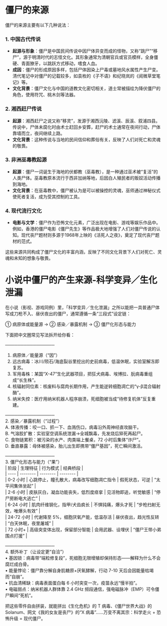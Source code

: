 # 僵尸的来源

僵尸的来源主要有以下几种说法：

### 1. **中国古代传说**
- **起源与形象**：僵尸是中国民间传说中因尸体异变而成的怪物，又称“跳尸”“移尸”，源于明清时代的志怪文化。其形象通常为清朝官兵或官员模样，全身僵硬、青面獠牙，以跳跃方式移动，嗜食人血。
- **成因**：僵尸的形成原因多样，包括尸体因染上尸毒或墓地风水属性产生尸变。清代笔记中对僵尸的记载较多，如袁枚的《子不语》和纪晓岚的《阅微草堂笔记》等。
- **文化背景**：僵尸文化与中国的道教文化密切相关，道士常被描绘为降伏僵尸的角色，使用符咒、桃木剑等法器。

### 2. **湘西赶尸传说**
- **起源**：湘西赶尸之说又称“移灵”，发源于湘西沅陵、滤溪、辰溪、叙浦四县。传说中，尸体未腐化时由术士赶回乡安葬，赶尸的术士通常在夜间行动，尸体靠墙而立，夜间继续上路。
- **文化背景**：这种传说与当地的民间信仰和葬俗有关，反映了人们对死亡和灵魂的敬畏。

### 3. **非洲巫毒教起源**
- **起源**：僵尸一词诞生于海地的伏都教（巫毒教），是一种通过巫术被“复活”的人类尸体。巫毒教原本流行于西非加纳等地，后因白人殖民者的贩奴活动传播到海地。
- **文化背景**：在巫毒教中，僵尸被认为是可以被操控的灵魂，巫师通过神秘仪式使死者复活，成为受其控制的工具。

### 4. **现代流行文化**
- **电影与文学**：僵尸作为恐怖文化元素，广泛出现在电影、游戏等娱乐作品中。例如，香港的僵尸电影《僵尸先生》等作品极大地增强了人们对僵尸传说的认知。现代丧尸题材则多源于1968年上映的《活死人之夜》，奠定了现代丧尸题材的范式。

这些来源共同构成了僵尸文化的丰富内涵，反映了不同文化背景下人们对死亡、灵魂和未知的想象与敬畏。

# 小说中僵尸的产生来源-科学变异／生化泄漏 




在小说（影视、游戏同例）里，「科学变异／生化泄漏」之所以能把一具普通尸体写成刀枪不入、昼伏夜出的僵尸，通常遵循一条“三段式”设定链：  

① 病原体或能量源 → 
② 感染／暴露机制 → 
③ 僵尸化形态与能力  

下面把中文圈常见写法拆开给你看：

────────────────  
1. 病原体／能量源（“因”）  
1. 远古病毒：冰川/陨石/海底裂谷里挖出的史前病毒，低温休眠，实验室解冻即复苏。  
2. 军用毒株：某国“X-47”生化武器项目，把狂犬病毒、埃博拉、朊病毒重组成“长生株”。  
3. 核辐射同位素：核废料与腐肉长期作用，产生能逆转细胞凋亡的“γ-β混合辐射酶”。  
4. 纳米失控：医疗用纳米机器人程序崩溃，死细胞被当成“待修复机体”反复重建。  

────────────────  
2. 感染／暴露机制（“过程”）  
A. 体液传播：咬一口、抓一下、血溅伤口，病毒沿外周神经直攻脑干。  
B. 气溶胶扩散：实验室空调系统泄漏→全城飘毒，先发烧后猝死再起尸。  
C. 食物链累积：被污染的水产、肉类端上餐桌，72 小时后集体“诈尸”。  
D. 垂直暴露：母体被感染，胎儿出生即携带“僵尸基因”，死亡瞬间激活。  

────────────────  
3. 僵尸化形态与能力（“果”）  
| 阶段 | 生理特征 | 行为模式 | 经典桥段 |  
| ---- | -------- | -------- | -------- |  
| 0-2 小时 | 心跳停止，瞳孔散大，病毒改写细胞凋亡指令 | 假死状态，可逆 | “太平间集体坐起” |  
| 2-6 小时 | 皮肤灰白，凝血功能丧失，低烈度痉挛 | 见活物即追，听觉敏感 | “停尸房断电大逃亡” |  
| 6-24 小时 | 肌肉纤维钢化，指甲/犬齿疯长 | 不惧钝痛，爆头才死 | “步枪扫射无效，唯爆头有效” |  
| 24-72 小时 | 代谢降至 5%，细胞厌氧产能，低温存活 | 昼伏夜出，趋光性反转 | “白天休眠，夜里屠城” |  
| 72 小时+ | 高级突变体出现，保留部分智能 | 会用武器、设埋伏 | “僵尸王带小弟围点打援” |

────────────────  
4. 额外补丁（让设定更“自洽”）  
• 基因锁：病毒带“端粒修复段”，死细胞无限增殖却保持形态——解释为什么不会腐烂成白骨。  
• 能量悖论：僵尸靠分解自身肌糖原+厌氧酵解，行动 7-10 天后会因能量枯竭而“自崩”。  
• 抗血清稀缺：病毒表面蛋白每 6 小时突变一次，疫苗永远“慢半拍”。  
• 电磁弱点：纳米机器人群体靠 2.4 GHz 频段通信，强电磁脉冲（EMP）可令僵尸瞬间“死机”。

把这些零件自由拼装，就能拼出《生化危机》的 T 病毒、《僵尸世界大战》的 Solanum、网文《我的女友是丧尸》的“X 病毒”……万变不离其宗：科学走火 + 恐怖升级 = 现代僵尸。